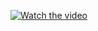 [![Watch the video](https://img.youtube.com/vi/CJ5nlVe0op4/maxresdefault.jpg)](https://youtu.be/CJ5nlVe0op4)
